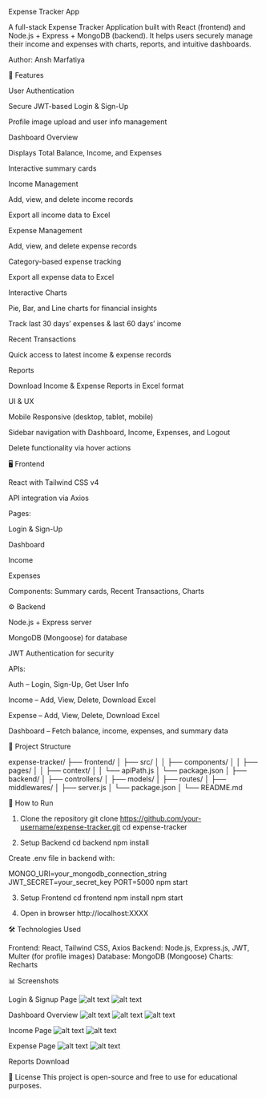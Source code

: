 Expense Tracker App

A full-stack Expense Tracker Application built with React (frontend) and Node.js + Express + MongoDB (backend).
It helps users securely manage their income and expenses with charts, reports, and intuitive dashboards.

Author: Ansh Marfatiya

🔑 Features

User Authentication

Secure JWT-based Login & Sign-Up

Profile image upload and user info management

Dashboard Overview

Displays Total Balance, Income, and Expenses

Interactive summary cards

Income Management

Add, view, and delete income records

Export all income data to Excel

Expense Management

Add, view, and delete expense records

Category-based expense tracking

Export all expense data to Excel

Interactive Charts

Pie, Bar, and Line charts for financial insights

Track last 30 days’ expenses & last 60 days’ income

Recent Transactions

Quick access to latest income & expense records

Reports

Download Income & Expense Reports in Excel format

UI & UX

Mobile Responsive (desktop, tablet, mobile)

Sidebar navigation with Dashboard, Income, Expenses, and Logout

Delete functionality via hover actions

🖥️ Frontend

React with Tailwind CSS v4

API integration via Axios

Pages:

Login & Sign-Up

Dashboard

Income

Expenses

Components: Summary cards, Recent Transactions, Charts

⚙️ Backend

Node.js + Express server

MongoDB (Mongoose) for database

JWT Authentication for security

APIs:

Auth – Login, Sign-Up, Get User Info

Income – Add, View, Delete, Download Excel

Expense – Add, View, Delete, Download Excel

Dashboard – Fetch balance, income, expenses, and summary data

📁 Project Structure

expense-tracker/
├── frontend/
│   ├── src/
│   │   ├── components/
│   │   ├── pages/
│   │   ├── context/
│   │   └── apiPath.js
│   └── package.json
│
├── backend/
│   ├── controllers/
│   ├── models/
│   ├── routes/
│   ├── middlewares/
│   ├── server.js
│   └── package.json
│
└── README.md

🚀 How to Run
1. Clone the repository
git clone https://github.com/your-username/expense-tracker.git
cd expense-tracker

2. Setup Backend
cd backend
npm install

Create .env file in backend with:

MONGO_URI=your_mongodb_connection_string
JWT_SECRET=your_secret_key
PORT=5000
npm start

3. Setup Frontend
cd frontend
npm install
npm start

4. Open in browser
http://localhost:XXXX

🛠️ Technologies Used

Frontend: React, Tailwind CSS, Axios
Backend: Node.js, Express.js, JWT, Multer (for profile images)
Database: MongoDB (Mongoose)
Charts: Recharts

📊 Screenshots

Login & Signup Page 
![alt text](Screenshot/S1.png)
![alt text](Screenshot/S2.png)

Dashboard Overview
![alt text](Screenshot/S3.png)
![alt text](Screenshot/S4.png)
![alt text](Screenshot/S5.png)

Income Page
![alt text](Screenshot/S6.png)
![alt text](Screenshot/S7.png)

Expense Page
![alt text](Screenshot/S8.png)
![alt text](Screenshot/S9.png)

Reports Download


📄 License
This project is open-source and free to use for educational purposes.




